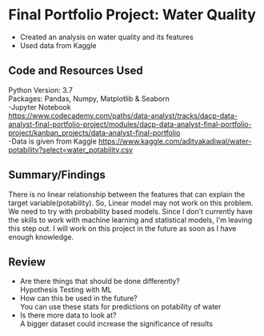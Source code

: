 # Final Portfolio Project: Water Quality

- Created an analysis on water quality and its features
- Used data from Kaggle

## Code and Resources Used
Python Version: 3.7  
  Packages: Pandas, Numpy, Matplotlib & Seaborn  
-Jupyter Notebook  
https://www.codecademy.com/paths/data-analyst/tracks/dacp-data-analyst-final-portfolio-project/modules/dacp-data-analyst-final-portfolio-project/kanban_projects/data-analyst-final-portfolio  
-Data is given from Kaggle https://www.kaggle.com/adityakadiwal/water-potability?select=water_potability.csv

## Summary/Findings
There is no linear relationship between the features that can explain the target variable(potability). So, Linear model may not work on this problem. We need to try with probability based models. Since I don't currently have the skills to work with machine learning and statistical models, I'm leaving this step out. I will work on this project in the future as soon as I have enough knowledge.

## Review
- Are there things that should be done differently?  
    Hypothesis Testing with ML
- How can this be used in the future?  
    You can use these stats for predictions on potability of water
- Is there more data to look at?  
    A bigger dataset could increase the significance of results
